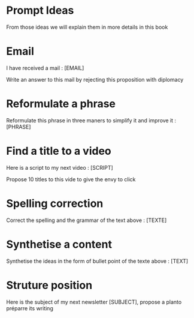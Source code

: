 # Prompt Ideas

From those ideas we will explain them in more details in this book

# Email

I have received a mail : [EMAIL]

Write an answer to this mail by rejecting this proposition with diplomacy

# Reformulate a phrase

Reformulate this phrase in three maners to simplify it and improve it : [PHRASE]

# Find a title to a video

Here is a script to my next video : [SCRIPT]

Propose 10 titles to this vide to give the envy to click

# Spelling correction

Correct the spelling and the grammar of the text above : [TEXTE]

# Synthetise a content

Synthetise the ideas in the form of bullet point of the texte above : [TEXT]

# Struture position

Here is the subject of my next newsletter [SUBJECT], propose a planto préparre its writing
